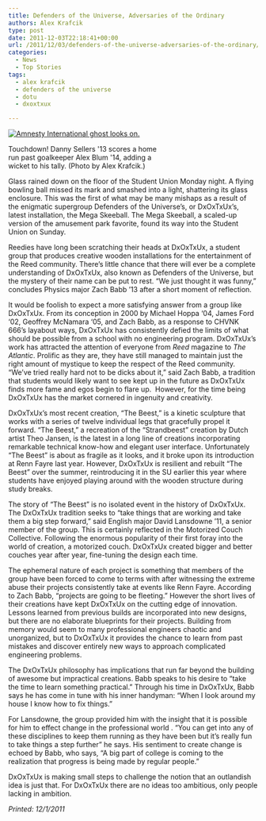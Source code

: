 ```yaml
---
title: Defenders of the Universe, Adversaries of the Ordinary
authors: Alex Krafcik
type: post
date: 2011-12-03T22:18:41+00:00
url: /2011/12/03/defenders-of-the-universe-adversaries-of-the-ordinary/
categories:
  - News
  - Top Stories
tags:
  - alex krafcik
  - defenders of the universe
  - dotu
  - dxoxtxux

---
```

<div id="attachment_1047" style="width: 310px" class="wp-caption alignright">
  <a href="https://i1.wp.com/www.reedquest.org/wp-content/uploads/2011/12/289744_244947512234269_235923216470032_648162_1236586740_o.jpg"><img class="size-medium wp-image-1047" title="Touchdown!" src="https://i0.wp.com/www.reedquest.org/wp-content/uploads/2011/12/289744_244947512234269_235923216470032_648162_1236586740_o-300x200.jpg?resize=300%2C200" alt="Amnesty International ghost looks on." data-recalc-dims="1" /></a>
  
  <p class="wp-caption-text">
    Touchdown! Danny Sellers '13 scores a home run past goalkeeper Alex Blum '14, adding a wicket to his tally. (Photo by Alex Krafcik.)
  </p>
</div>

Glass rained down on the floor of the Student Union Monday night. A flying bowling ball missed its mark and smashed into a light, shattering its glass enclosure. This was the first of what may be many mishaps as a result of the enigmatic supergroup Defenders of the Universe’s, or DxOxTxUx’s, latest installation, the Mega Skeeball. The Mega Skeeball, a scaled-up version of the amusement park favorite, found its way into the Student Union on Sunday.

Reedies have long been scratching their heads at DxOxTxUx, a student group that produces creative wooden installations for the entertainment of the Reed community. There’s little chance that there will ever be a complete understanding of DxOxTxUx, also known as Defenders of the Universe, but the mystery of their name can be put to rest. “We just thought it was funny,” concludes Physics major Zach Babb ’13 after a short moment of reflection.

It would be foolish to expect a more satisfying answer from a group like DxOxTxUx. From its conception in 2000 by Michael Hoppa ‘04, James Ford ‘02, Geoffrey McNamara ‘05, and Zach Babb, as a response to CHVNK 666’s layabout ways, DxOxTxUx has consistently defied the limits of what should be possible from a school with no engineering program. DxOxTxUx’s work has attracted the attention of everyone from _Reed_ magazine to _The Atlantic_. Prolific as they are, they have still managed to maintain just the right amount of mystique to keep the respect of the Reed community. “We’ve tried really hard not to be dicks about it,” said Zach Babb, a tradition that students would likely want to see kept up in the future as DxOxTxUx finds more fame and egos begin to flare up.  However, for the time being DxOxTxUx has the market cornered in ingenuity and creativity.

DxOxTxUx’s most recent creation, “The Beest,” is a kinetic sculpture that works with a series of twelve individual legs that gracefully propel it forward. “The Beest,” a recreation of the “Strandbeest” creation by Dutch artist Theo Jansen, is the latest in a long line of creations incorporating remarkable technical know-how and elegant user interface. Unfortunately “The Beest” is about as fragile as it looks, and it broke upon its introduction at Renn Fayre last year. However, DxOxTxUx is resilient and rebuilt “The Beest” over the summer, reintroducing it in the SU earlier this year where students have enjoyed playing around with the wooden structure during study breaks.

The story of “The Beest” is no isolated event in the history of DxOxTxUx. The DxOxTxUx tradition seeks to “take things that are working and take them a big step forward,” said English major David Lansdowne ’11, a senior member of the group. This is certainly reflected in the Motorized Couch Collective. Following the enormous popularity of their first foray into the world of creation, a motorized couch. DxOxTxUx created bigger and better couches year after year, fine-tuning the design each time.

The ephemeral nature of each project is something that members of the group have been forced to come to terms with after witnessing the extreme abuse their projects consistently take at events like Renn Fayre. According to Zach Babb, “projects are going to be fleeting.” However the short lives of their creations have kept DxOxTxUx on the cutting edge of innovation. Lessons learned from previous builds are incorporated into new designs, but there are no elaborate blueprints for their projects. Building from memory would seem to many professional engineers chaotic and unorganized, but to DxOxTxUx it provides the chance to learn from past mistakes and discover entirely new ways to approach complicated engineering problems.

The DxOxTxUx philosophy has implications that run far beyond the building of awesome but impractical creations. Babb speaks to his desire to “take the time to learn something practical.” Through his time in DxOxTxUx, Babb says he has come in tune with his inner handyman: “When I look around my house I know how to fix things.”

For Lansdowne, the group provided him with the insight that it is possible for him to effect change in the professional world . “You can get into any of these disciplines to keep them running as they have been but it’s really fun to take things a step further” he says. His sentiment to create change is echoed by Babb, who says, “A big part of college is coming to the realization that progress is being made by regular people.”

DxOxTxUx is making small steps to challenge the notion that an outlandish idea is just that. For DxOxTxUx there are no ideas too ambitious, only people lacking in ambition.

_Printed: 12/1/2011_

&nbsp;

&nbsp;

&nbsp;

&nbsp;